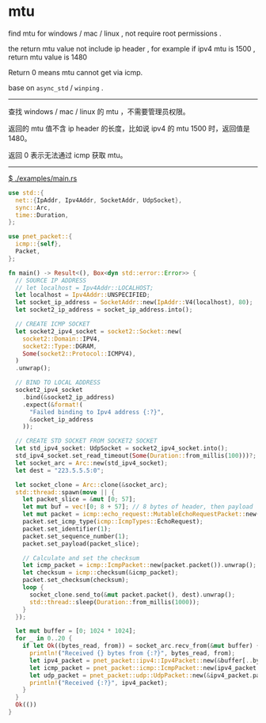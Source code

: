 # mtu

find mtu for windows / mac / linux , not require root permissions .

the return mtu value not include ip header , for example if ipv4 mtu is 1500 , return mtu value is 1480

Return 0 means mtu cannot get via icmp.

base on `async_std` / `winping` .

---

查找 windows / mac / linux 的 mtu ，不需要管理员权限。

返回的 mtu 值不含 ip header 的长度，比如说 ipv4 的 mtu 1500 时，返回值是 1480。

返回 0 表示无法通过 icmp 获取 mtu。

---

[$ ./examples/main.rs](./examples/main.rs)

```rust
use std::{
  net::{IpAddr, Ipv4Addr, SocketAddr, UdpSocket},
  sync::Arc,
  time::Duration,
};

use pnet_packet::{
  icmp::{self},
  Packet,
};

fn main() -> Result<(), Box<dyn std::error::Error>> {
  // SOURCE IP ADDRESS
  // let localhost = Ipv4Addr::LOCALHOST;
  let localhost = Ipv4Addr::UNSPECIFIED;
  let socket_ip_address = SocketAddr::new(IpAddr::V4(localhost), 80);
  let socket2_ip_address = socket_ip_address.into();

  // CREATE ICMP SOCKET
  let socket2_ipv4_socket = socket2::Socket::new(
    socket2::Domain::IPV4,
    socket2::Type::DGRAM,
    Some(socket2::Protocol::ICMPV4),
  )
  .unwrap();

  // BIND TO LOCAL ADDRESS
  socket2_ipv4_socket
    .bind(&socket2_ip_address)
    .expect(&format!(
      "Failed binding to Ipv4 address {:?}",
      &socket_ip_address
    ));

  // CREATE STD SOCKET FROM SOCKET2 SOCKET
  let std_ipv4_socket: UdpSocket = socket2_ipv4_socket.into();
  std_ipv4_socket.set_read_timeout(Some(Duration::from_millis(100)))?;
  let socket_arc = Arc::new(std_ipv4_socket);
  let dest = "223.5.5.5:0";

  let socket_clone = Arc::clone(&socket_arc);
  std::thread::spawn(move || {
    let packet_slice = &mut [0; 57];
    let mut buf = vec![0; 8 + 57]; // 8 bytes of header, then payload
    let mut packet = icmp::echo_request::MutableEchoRequestPacket::new(&mut buf[..]).unwrap();
    packet.set_icmp_type(icmp::IcmpTypes::EchoRequest);
    packet.set_identifier(1);
    packet.set_sequence_number(1);
    packet.set_payload(packet_slice);

    // Calculate and set the checksum
    let icmp_packet = icmp::IcmpPacket::new(packet.packet()).unwrap();
    let checksum = icmp::checksum(&icmp_packet);
    packet.set_checksum(checksum);
    loop {
      socket_clone.send_to(&mut packet.packet(), dest).unwrap();
      std::thread::sleep(Duration::from_millis(1000));
    }
  });

  let mut buffer = [0; 1024 * 1024];
  for _ in 0..20 {
    if let Ok((bytes_read, from)) = socket_arc.recv_from(&mut buffer) {
      println!("Received {} bytes from {:?}", bytes_read, from);
      let ipv4_packet = pnet_packet::ipv4::Ipv4Packet::new(&buffer[..bytes_read]).unwrap();
      let icmp_packet = pnet_packet::icmp::IcmpPacket::new(ipv4_packet.payload()).unwrap();
      let udp_packet = pnet_packet::udp::UdpPacket::new(&ipv4_packet.payload()).unwrap();
      println!("Received {:?}", ipv4_packet);
    }
  }
  Ok(())
}
```
